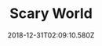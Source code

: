 ---
title: Scary World
artist: Night Club
date: 2018-12-31T02:09:10.580Z
cover: /upload/night_club_-_scary_world-1.jpg
styles:
  - Electronic
  - Darkwave
links:
  spotify: https://play.spotify.com/album/6HQ5FnWEsk4rJ2vKgHx1O6
  youtube: https://music.youtube.com/watch?v=Um15yw9VpSI
  applemusic: https://itunes.apple.com/us/album/scary-world/1382730510?uo=4
  soundcloud: ""
  bandcamp: https://nightclubband.com/album/scary-world
  googleplay: https://play.google.com/music/m/Bznf4ifaweezbgzagxnyn5kb7aa?signup_if_needed=1
  deezer: https://www.deezer.com/album/63303952
---